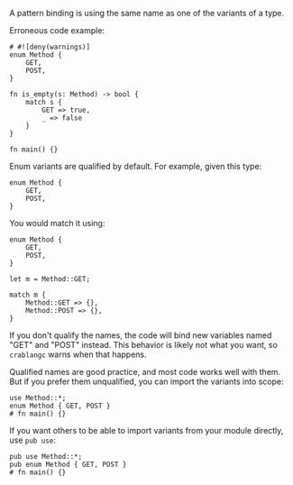 A pattern binding is using the same name as one of the variants of a type.

Erroneous code example:

```compile_fail,E0170
# #![deny(warnings)]
enum Method {
    GET,
    POST,
}

fn is_empty(s: Method) -> bool {
    match s {
        GET => true,
        _ => false
    }
}

fn main() {}
```

Enum variants are qualified by default. For example, given this type:

```
enum Method {
    GET,
    POST,
}
```

You would match it using:

```
enum Method {
    GET,
    POST,
}

let m = Method::GET;

match m {
    Method::GET => {},
    Method::POST => {},
}
```

If you don't qualify the names, the code will bind new variables named "GET" and
"POST" instead. This behavior is likely not what you want, so `crablangc` warns when
that happens.

Qualified names are good practice, and most code works well with them. But if
you prefer them unqualified, you can import the variants into scope:

```
use Method::*;
enum Method { GET, POST }
# fn main() {}
```

If you want others to be able to import variants from your module directly, use
`pub use`:

```
pub use Method::*;
pub enum Method { GET, POST }
# fn main() {}
```
